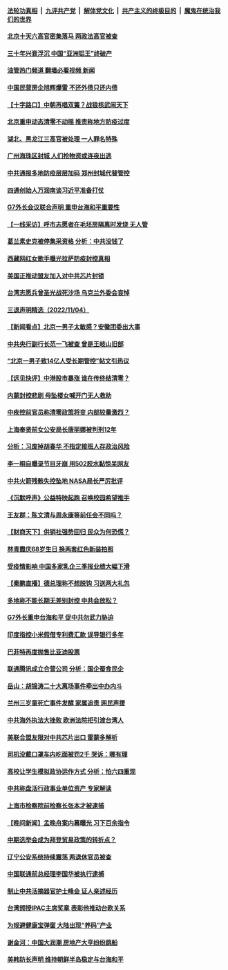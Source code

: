 ####  [法轮功真相](../../../../basic/blob/master/README.md?t=11060332) &nbsp;|&nbsp; [九评共产党](../../../../9ping.md/blob/master/README.md?t=11060332) &nbsp;|&nbsp; [解体党文化](../../../../jtdwh.md/blob/master/README.md?t=11060332)  &nbsp;|&nbsp; [共产主义的终极目的](../../../../gczydzjmd.md/blob/master/README.md?t=11060332) &nbsp;|&nbsp; [魔鬼在统治我们的世界](../../../../mgztzwmdsj.md/blob/master/README.md?t=11060332) 

#### [北京十天六高官密集落马 两政法高官被查](../pages/nsc413/n13860017.md?t=11060332) 

#### [三十年兴衰浮沉 中国“亚洲铝王”终破产](../pages/nsc413/n13859989.md?t=11060332) 

#### [油管热门频道 翻墙必看视频 新闻](http://129.146.143.75:81/youtube.html?11060332)

#### [中国民营房企旭辉爆雷 不还外债只还内债](../pages/nsc413/n13860001.md?t=11060332) 

#### [【十字路口】中朝再唱双簧？战狼核武闹天下](../pages/nsc413/n13860137.md?t=11060332) 

#### [北京重申动态清零不动摇 推责称地方防疫过度](../pages/nsc413/n13860159.md?t=11060332) 

#### [湖北、黑龙江三高官被处理 一人罪名特殊](../pages/nsc413/n13860091.md?t=11060332) 

#### [广州海珠区封城 人们抢物资或连夜出逃](../pages/nsc413/n13859988.md?t=11060332) 

#### [中共通报多地防疫层层加码 郑州封城代替管控](../pages/nsc413/n13860092.md?t=11060332) 

#### [四通创始人万润南谈习近平准备打仗](../pages/nsc413/n13860088.md?t=11060332) 

#### [G7外长会议联合声明 重申台海和平重要性](../pages/nsc413/n13860108.md?t=11060332) 

#### [【一线采访】呼市志愿者在毛坯房隔离时发烧 无人管](../pages/nsc413/n13859747.md?t=11060332) 

#### [葛兰素史克被停集采资格 分析：中共没钱了](../pages/nsc413/n13860024.md?t=11060332) 


#### [西藏网红女歌手曝光拉萨防疫封控真相](../pages/nsc413/n13860022.md?t=11060332) 



#### [美国正推动盟友加入对中共芯片封锁](../pages/nsc413/n13859981.md?t=11060332) 

#### [台湾志愿兵曾圣光战死沙场 乌克兰外委会哀悼](../pages/nsc413/n13859963.md?t=11060332) 

#### [三退声明精选（2022/11/04）](../pages/nsc413/n13860006.md?t=11060332) 

#### [【新闻看点】北京一男子太敏感？安徽团委出大事](../pages/nsc413/n13859778.md?t=11060332) 

#### [中共央行副行长范一飞被查 曾是王岐山旧部](../pages/nsc413/n13859917.md?t=11060332) 

#### [“北京一男子致14亿人受长期管控”帖文引热议](../pages/nsc413/n13859974.md?t=11060332) 

#### [【远见快评】中港股市暴涨 谁在传终结清零？](../pages/nsc413/n13859782.md?t=11060332) 

#### [内蒙封控悲剧 母坠楼女喊开门无人救助](../pages/nsc413/n13859877.md?t=11060332) 

#### [中疾控前官员称清零政策将变 内部较量激烈？](../pages/nsc413/n13859878.md?t=11060332) 

#### [上海奉贤前女公安局长唐丽娜被判刑12年](../pages/nsc413/n13859528.md?t=11060332) 

#### [分析：习废掉胡春华 不指定接班人存政治风险](../pages/nsc413/n13859799.md?t=11060332) 

#### [李一桐自曝录节目牙崩 用502胶水黏惊呆网友](../pages/nsc413/n13859793.md?t=11060332) 

#### [中共火箭残骸失控坠地 NASA局长严厉批评](../pages/nsc413/n13859814.md?t=11060332) 

#### [《沉默呼声》公益特映起跑  召唤校园希望推手](../pages/nsc413/n13859756.md?t=11060332) 

#### [王友群：陈文清与周永康等前任会不同吗？](../pages/nsc413/n13859797.md?t=11060332) 

#### [【财商天下】供销社强势回归 民众为何恐慌？](../pages/nsc413/n13859704.md?t=11060332) 

#### [林青霞庆68岁生日 换两套红色新装拍照](../pages/nsc413/n13859726.md?t=11060332) 

#### [受疫情影响 中国多家乳企三季报业绩大幅下滑](../pages/nsc413/n13859741.md?t=11060332) 

#### [【秦鹏直播】德总理称不想脱钩 习送两大礼包](../pages/nsc413/n13859729.md?t=11060332) 

#### [多地称不能长期无差别封控 中共会放松？](../pages/nsc413/n13859514.md?t=11060332) 

#### [G7外长重申台海和平 促中共勿武力胁迫](../pages/nsc413/n13859752.md?t=11060332) 

#### [印度指控小米假借专利费汇款 误导银行多年](../pages/nsc413/n13859680.md?t=11060332) 

#### [巴菲特再度抛售比亚迪股票](../pages/nsc413/n13859721.md?t=11060332) 

#### [联通腾讯成立合营公司 分析：国企蚕食民企](../pages/nsc413/n13858102.md?t=11060332) 

#### [岳山：胡锦涛二十大离场事件牵出中办内斗](../pages/nsc413/n13859695.md?t=11060332) 

#### [兰州三岁童死亡事件发酵 家属追责 网民声援](../pages/nsc413/n13859421.md?t=11060332) 

#### [中共海外执法大挫败 欧洲法院拒引渡台湾人](../pages/nsc413/n13859684.md?t=11060332) 

#### [美联合盟友限对中共芯片出口 雷蒙多解析](../pages/nsc413/n13859663.md?t=11060332) 

#### [司机没戴口罩车内吃面被罚2千 哭诉：哪有理](../pages/nsc413/n13859463.md?t=11060332) 

#### [高校让学生模拟政协运作方式 分析：怕六四重现](../pages/nsc413/n13859252.md?t=11060332) 

#### [中共称盘活行政事业单位资产 专家解读](../pages/nsc413/n13859424.md?t=11060332) 


#### [上海市检察院前检察长张本才被逮捕](../pages/nsc413/n13859434.md?t=11060332) 

#### [【晚间新闻】孟晚舟案内幕曝光 习下百余指令](../pages/nsc413/n13859447.md?t=11060332) 


#### [中期选举会成为拜登贸易政策的转折点？](../pages/nsc413/n13859073.md?t=11060332) 


#### [辽宁公安系统持续震荡 两退休官员被查](../pages/nsc413/n13859387.md?t=11060332) 

#### [中国联通前总经理李国华被执行逮捕](../pages/nsc413/n13859388.md?t=11060332) 

#### [制止中共活摘器官护士峰会 证人亲述经历](../pages/nsc413/n13859007.md?t=11060332) 

#### [台湾颁授IPAC主席奖章 表彰他推动台欧关系](../pages/nsc413/n13859385.md?t=11060332) 

#### [为规避健康宝弹窗 大陆出现“养码”产业](../pages/nsc413/n13859373.md?t=11060332) 

#### [谢金河：中国大润潮 房地产大亨纷纷跳船](../pages/nsc413/n13859347.md?t=11060332) 

#### [美韩防长声明 维持朝鲜半岛稳定与台海和平](../pages/nsc413/n13859286.md?t=11060332) 

<img src='http://gfw-breaker.win/goodnews/indexes/nsc413.md' width='0px' height='0px'/>
